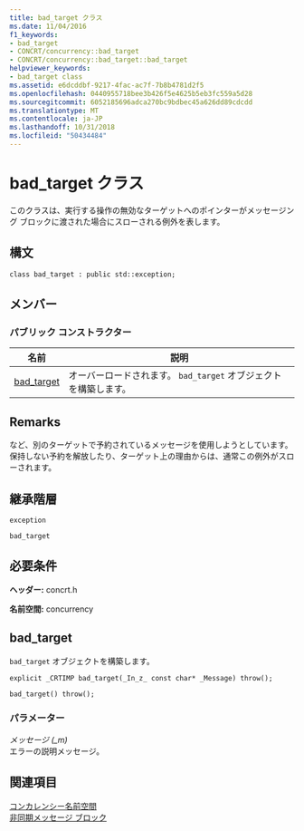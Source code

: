 ```yaml
---
title: bad_target クラス
ms.date: 11/04/2016
f1_keywords:
- bad_target
- CONCRT/concurrency::bad_target
- CONCRT/concurrency::bad_target::bad_target
helpviewer_keywords:
- bad_target class
ms.assetid: e6dcddbf-9217-4fac-ac7f-7b8b4781d2f5
ms.openlocfilehash: 0440955718bee3b426f5e4625b5eb3fc559a5d28
ms.sourcegitcommit: 6052185696adca270bc9bdbec45a626dd89cdcdd
ms.translationtype: MT
ms.contentlocale: ja-JP
ms.lasthandoff: 10/31/2018
ms.locfileid: "50434484"
---
```

# <a name="badtarget-class"></a>bad_target クラス

このクラスは、実行する操作の無効なターゲットへのポインターがメッセージング ブロックに渡された場合にスローされる例外を表します。

## <a name="syntax"></a>構文

```
class bad_target : public std::exception;
```

## <a name="members"></a>メンバー

### <a name="public-constructors"></a>パブリック コンストラクター

|名前|説明|
|----------|-----------------|
|[bad_target](#ctor)|オーバーロードされます。 `bad_target` オブジェクトを構築します。|

## <a name="remarks"></a>Remarks

など、別のターゲットで予約されているメッセージを使用しようとしています。 保持しない予約を解放したり、ターゲット上の理由からは、通常この例外がスローされます。

## <a name="inheritance-hierarchy"></a>継承階層

`exception`

`bad_target`

## <a name="requirements"></a>必要条件

**ヘッダー:** concrt.h

**名前空間:** concurrency

##  <a name="ctor"></a> bad_target

`bad_target` オブジェクトを構築します。

```
explicit _CRTIMP bad_target(_In_z_ const char* _Message) throw();

bad_target() throw();
```

### <a name="parameters"></a>パラメーター

*メッセージ (_m)*<br/>
エラーの説明メッセージ。

## <a name="see-also"></a>関連項目

[コンカレンシー名前空間](concurrency-namespace.md)<br/>
[非同期メッセージ ブロック](../../../parallel/concrt/asynchronous-message-blocks.md)

